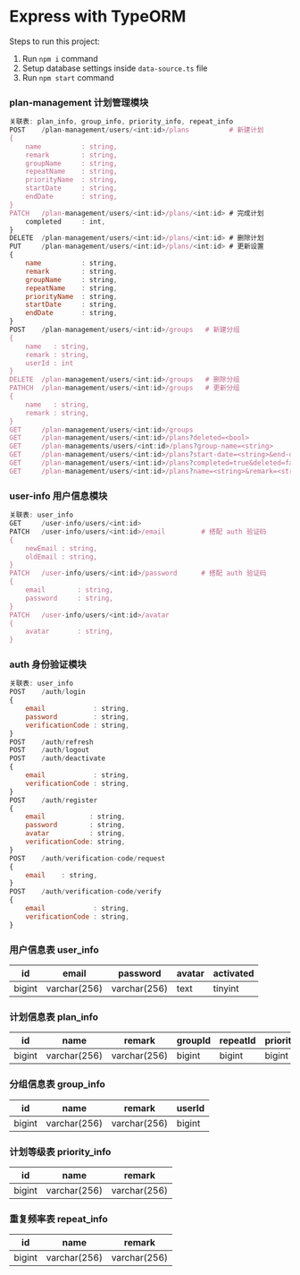 # Express with TypeORM

Steps to run this project:

1. Run `npm i` command
2. Setup database settings inside `data-source.ts` file
3. Run `npm start` command

### plan-management 计划管理模块

```javascript
关联表: plan_info, group_info, priority_info, repeat_info
POST    /plan-management/users/<int:id>/plans          # 新建计划
{
	name          : string,
	remark        : string,
	groupName     : string,
	repeatName    : string,
	priorityName  : string,
	startDate     : string,
	endDate       : string,
}
PATCH   /plan-management/users/<int:id>/plans/<int:id> # 完成计划
	completed     : int,
}
DELETE  /plan-management/users/<int:id>/plans/<int:id> # 删除计划
PUT     /plan-management/users/<int:id>/plans/<int:id> # 更新设置
{
	name          : string,
	remark        : string,
	groupName     : string,
	repeatName    : string,
	priorityName  : string,
	startDate     : string,
	endDate       : string,
}
POST    /plan-management/users/<int:id>/groups   # 新建分组
{
	name   : string,
	remark : string,
	userId : int
}
DELETE  /plan-management/users/<int:id>/groups   # 删除分组
PATHCH  /plan-management/users/<int:id>/groups   # 更新分组
{
	name   : string,
	remark : string,
}
GET     /plan-management/users/<int:id>/groups
GET     /plan-management/users/<int:id>/plans?deleted=<bool>
GET     /plan-managements/users/<int:id>/plans?group-name=<string>
GET     /plan-management/users/<int:id>/plans?start-date=<string>&end-date=<string> # 查看时间段计划
GET     /plan-management/users/<int:id>/plans?completed=true&deleted=false
GET     /plan-management/users/<int:id>/plans?name=<string>&remark=<string>
```

### user-info 用户信息模块

```javascript
关联表: user_info
GET     /user-info/users/<int:id>
PATCH   /user-info/users/<int:id>/email         # 搭配 auth 验证码
{
	newEmail : string,
	oldEmail : string,
}
PATCH   /user-info/users/<int:id>/password      # 搭配 auth 验证码
{
	email        : string,
	password     : string,
}
PATCH   /user-info/users/<int:id>/avatar
{
	avatar       : string,
}
```

### auth 身份验证模块

```javascript
关联表: user_info
POST    /auth/login
{
	email            : string,
	password         : string,
	verificationCode : string,
}
POST    /auth/refresh
POST    /auth/logout
POST    /auth/deactivate
{
	email            : string,
	verificationCode : string,
}
POST    /auth/register
{
	email           : string,
	password        : string,
	avatar          : string,
	verificationCode: string,
}
POST    /auth/verification-code/request
{
	email    : string,
}
POST    /auth/verification-code/verify
{
	email            : string,
	verificationCode : string,
}
```

### 用户信息表 user_info

| **id** | **email** | **password** | **avatar** | **activated** |
| ------------ | --------------- | ------------------ | ---------------- | ------------------- |
| bigint       | varchar(256)    | varchar(256)       | text             | tinyint             |

### 计划信息表 plan_info

| **id** | **name** | **remark** | **groupId** | **repeatId** | **priorityId** | **startDate** | **endDate** | **completed** | **deleted** | **userId** |
| ------------ | -------------- | ---------------- | ----------------- | ------------------ | -------------------- | ------------------- | ----------------- | ------------------- | ----------------- | ---------------- |
| bigint       | varchar(256)   | varchar(256)     | bigint            | bigint             | bigint               | date                | date              | tinyint             | tinyint           | bigint           |

### 分组信息表 group_info

| **id** | **name** | **remark** | **userId** |
| ------------ | -------------- | ---------------- | ---------------- |
| bigint       | varchar(256)   | varchar(256)     | bigint           |

### 计划等级表 priority_info

| **id** | **name** | **remark** |
| ------------ | -------------- | ---------------- |
| bigint       | varchar(256)   | varchar(256)     |

### 重复频率表 repeat_info

| **id** | **name** | **remark** |
| ------------ | -------------- | ---------------- |
| bigint       | varchar(256)   | varchar(256)     |
